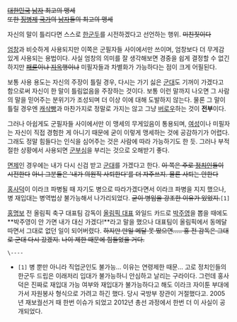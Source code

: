 <del>[대한민국](%EB%8C%80%ED%95%9C%EB%AF%BC%EA%B5%AD.md)
[남자](%EB%82%A8%EC%9E%90.md) 최고의 맹세</del>  
<del>또한 [징병제](%EC%A7%95%EB%B3%91%EC%A0%9C.md)
[국가](%EA%B5%AD%EA%B0%80.md)의 [남자](%EB%82%A8%EC%9E%90.md)들의 최고의 맹세</del>

자신의 말이 틀리다면 스스로 [한군두](%ED%95%9C%EA%B5%B0%EB%91%90.md)를 시전하겠다고 선언하는 행위.
<del>미친짓이다</del>

[엄창](%EC%97%84%EC%B0%BD.md)과 비슷하게 사용되지만 이쪽은 군필자들 사이에서만 쓰이며, 엄창보다 더 무게감 있게
사용되는 용법이다. 사실 엄창의 의미를 잘 생각해보면 경중을 쉽게 결정할 수 없긴 하지만
<del>[패륜](%ED%8C%A8%EB%A5%9C.md)이냐 [지옥](%EC%A7%80%EC%98%A5.md)행이냐</del>
미필자들과 차별화가 가능하다는 점이 크게 어필된다.

보통 사용 용도는 자신의 주장이 틀릴 경우, 다시는 가기 싫은 [군대](%EA%B5%B0%EB%8C%80.md)도 기꺼이 가겠다고
함으로써 자신이 한 말이 틀림없음을 주장하는 것이다. 보통 이런 말까지 나오면 그 사람의 말을 믿어주는 분위기가 조성되며 더 이상 이에 대해
도발하지 않는다. 물론 그 말이 틀릴 경우엔 [캐삭빵](%EC%BA%90%EC%82%AD%EB%B9%B5.md)과 마찬가지로 정말로
가지는 않고 그냥 [버로우](%EB%B2%84%EB%A1%9C%EC%9A%B0.md)하는 것이 **전부**이다.

그러나 아쉽게도 군필자들 사이에서만 이 맹세의 무게있음이 통용되며, [여성](%EC%97%AC%EC%84%B1.md)이나 미필자는
자신이 직접 경험한 게 아니기 때문에 굳이 이렇게 맹세하는 것에 공감하기가 어렵다. 그래도 정말 힘들다는 인식을 심어주는 것은 사람에 따라
가능하기도 한 듯. 그러나 부적절한 상황에서 사용되면 [군부심](%EA%B5%B0%EB%B6%80%EC%8B%AC.md)을 부리는
것으로 오해받기 좋다.

[면제](%EB%A9%B4%EC%A0%9C.md)인 경우에는 내가 다시 신검 받고
[군대](%EA%B5%B0%EB%8C%80.md)를 가겠다고 한다. <del>이 쪽은 주로
[정치인](%EC%A0%95%EC%B9%98%EC%9D%B8.md)들이 시전한다</del> <del>아니 그분들은 '내가 의원직
사퇴한다'를 더 자주쓰지. 물론 사퇴는 안한다</del>

[홍사덕](%ED%99%8D%EC%82%AC%EB%8D%95.md)이 이라크 파병될 때 자기도 병으로 따라가겠다면서 이라크 파병을 지지
했으나, 병 재입대는 병역법상 불가능해서 나가리되었다. <del>굳이 병임을 강조한 이유가 있었지.</del>`[1]`

[홍명보](%ED%99%8D%EB%AA%85%EB%B3%B4.md) 전 올림픽 축구 대표팀 감독이 [올림픽 대표](2012%20%EB%9F%B0%EB%8D%98%20%EC%98%AC%EB%A6%BC%ED%94%BD/%EC%B6%95%EA%B5%AC.md) 와일드 카드로
[박주영](%EB%B0%95%EC%A3%BC%EC%98%81.md)을 뽑을 때에도 **박주영이 안 가면 내가 대신 가겠다!**라고 말을
했으나 대표팀이 올림픽에서 동메달 따면서 그대로 없던 일이 되어버렸다. <del>하지만 만일 메달 못 땄으면..... 홍 전 감독은 그대로
군대 다시 갔겠지.</del> <del>나이 제한 때문에 힘들었을 거다.</del>

`\----`

  * `[1]` 병 뿐만 아니라 직업군인도 불가능... 이유는 연령제한 때문... 고로 정치인들의 한군두 드립은 이래저리 입대가 불가능하니 안심하고 날리는 구라이다. 그런데 홍사덕은 진짜로 재입대 가능 여부와 재입대가 불가능하다고 해도 이라크 자이툰 부대에 가서 자원봉사 형식으로 가려고 하긴 했다. 당시 국방부 장관이 거절했다고. 2005년 재보궐선거 때 한번 이슈가 되었고 2012년 총선 과정에서 한번 더 이 사실이 공개되었다.

